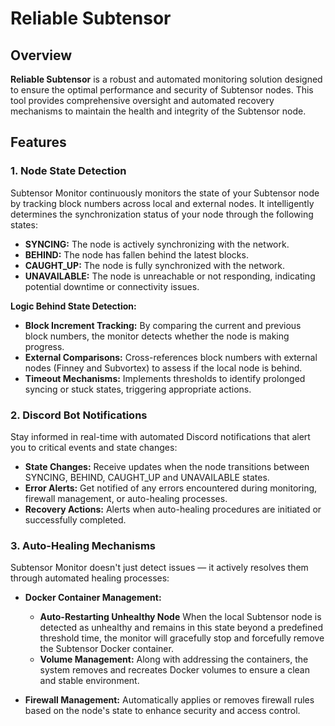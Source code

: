 # Reliable Subtensor

## Overview

**Reliable Subtensor** is a robust and automated monitoring solution designed to ensure the optimal performance and security of Subtensor nodes. This tool provides comprehensive oversight and automated recovery mechanisms to maintain the health and integrity of the Subtensor node.

## Features

### 1. **Node State Detection**

Subtensor Monitor continuously monitors the state of your Subtensor node by tracking block numbers across local and external nodes. It intelligently determines the synchronization status of your node through the following states:

- **SYNCING:** The node is actively synchronizing with the network.
- **BEHIND:** The node has fallen behind the latest blocks.
- **CAUGHT_UP:** The node is fully synchronized with the network.
- **UNAVAILABLE:** The node is unreachable or not responding, indicating potential downtime or connectivity issues.

**Logic Behind State Detection:**

- **Block Increment Tracking:** By comparing the current and previous block numbers, the monitor detects whether the node is making progress.
- **External Comparisons:** Cross-references block numbers with external nodes (Finney and Subvortex) to assess if the local node is behind.
- **Timeout Mechanisms:** Implements thresholds to identify prolonged syncing or stuck states, triggering appropriate actions.

### 2. **Discord Bot Notifications**

Stay informed in real-time with automated Discord notifications that alert you to critical events and state changes:

- **State Changes:** Receive updates when the node transitions between SYNCING, BEHIND, CAUGHT_UP and UNAVAILABLE states.
- **Error Alerts:** Get notified of any errors encountered during monitoring, firewall management, or auto-healing processes.
- **Recovery Actions:** Alerts when auto-healing procedures are initiated or successfully completed.

### 3. **Auto-Healing Mechanisms**

Subtensor Monitor doesn't just detect issues — it actively resolves them through automated healing processes:

- **Docker Container Management:**
  - **Auto-Restarting Unhealthy Node** When the local Subtensor node is detected as unhealthy and remains in this state beyond a predefined threshold time, the monitor will gracefully stop and forcefully remove the Subtensor Docker container.
  - **Volume Management:** Along with addressing the containers, the system removes and recreates Docker volumes to ensure a clean and stable environment.

- **Firewall Management:**
  Automatically applies or removes firewall rules based on the node's state to enhance security and access control.
